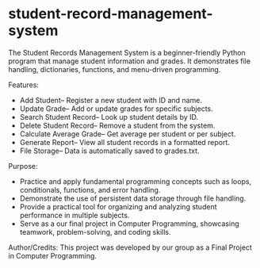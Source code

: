 # student-record-management-system
The Student Records Management System is a beginner-friendly Python program that manage student information and grades. It demonstrates file handling, dictionaries, functions, and menu-driven programming.

Features:
- Add Student– Register a new student with ID and name.
- Update Grade– Add or update grades for specific subjects.
- Search Student Record– Look up student details by ID.
- Delete Student Record– Remove a student from the system.
- Calculate Average Grade– Get average per student or per subject.
- Generate Report– View all student records in a formatted report.
- File Storage– Data is automatically saved to grades.txt.

Purpose:
- Practice and apply fundamental programming concepts such as loops, conditionals, functions, and error handling.
- Demonstrate the use of persistent data storage through file handling.
- Provide a practical tool for organizing and analyzing student performance in multiple subjects.
- Serve as a our final project in Computer Programming, showcasing teamwork, problem-solving, and coding skills.


Author/Credits:
This project was developed by our group as a Final Project in Computer Programming.
